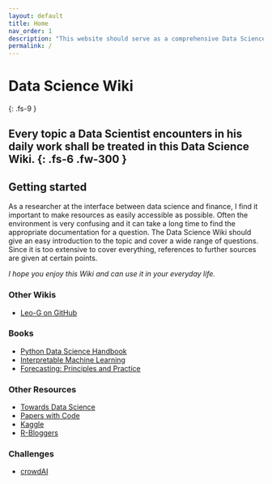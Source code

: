 ```yaml
---
layout: default
title: Home
nav_order: 1
description: "This website should serve as a comprehensive Data Science Wiki."
permalink: /
---
```


# Data Science Wiki
{: .fs-9 }

Every topic a Data Scientist encounters in his daily work shall be treated in this Data Science Wiki.
{: .fs-6 .fw-300 }
---

## Getting started

As a researcher at the interface between data science and finance, I find it important to make resources as easily accessible as possible. Often the environment is very confusing and it can take a long time to find the appropriate documentation for a question. The Data Science Wiki should give an easy introduction to the topic and cover a wide range of questions. Since it is too extensive to cover everything, references to further sources are given at certain points.

*I hope you enjoy this Wiki and can use it in your everyday life.*

### Other Wikis

- [Leo-G on GitHub](https://github.com/Leo-G/Data-Science-Wiki)

### Books

- [Python Data Science Handbook](https://github.com/jakevdp/PythonDataScienceHandbook)
- [Interpretable Machine Learning](https://christophm.github.io/interpretable-ml-book/)
- [Forecasting: Principles and Practice](https://otexts.com/fpp3/)

### Other Resources

- [Towards Data Science](https://towardsdatascience.com/)
- [Papers with Code](https://paperswithcode.com/)
- [Kaggle](https://www.kaggle.com/)
- [R-Bloggers](https://www.r-bloggers.com/)

### Challenges

- [crowdAI](https://www.crowdai.org/)
